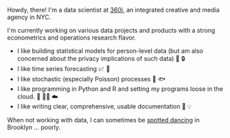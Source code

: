 Howdy, there! I'm a data scientist at [360i](https://www.360i.com/), an integrated creative and media agency in NYC.

I'm currently working on various data projects and products with a strong econometrics and operations research flavor.

* I like building statistical models for person-level data (but am also concerned about the privacy implications of such data) 👨 🔒
* I like time series forecasting 📈 🔮
* I like stochastic (especially Poisson) processes 🎲 🐟
* I like programming in Python and R and setting my programs loose in the cloud. 🐍 🏴‍☠️  ☁️
* I like writing clear, comprehensive, usable documentation 📝 💡

When not working with data, I can sometimes be [spotted dancing](https://www.youtube.com/watch?v=yWstd3jDZIs) in Brooklyn ... poorly.

<!-- <p align="center"> -->
<!--   <a href="https://www.linkedin.com/in/jamespooley"> -->
<!--     <img src="https://img.shields.io/badge/linkedin-%230077B5.svg?&style=for-the-badge&logo=linkedin&logoColor=white" /> -->
<!--   </a> -->
<!-- </p> -->
